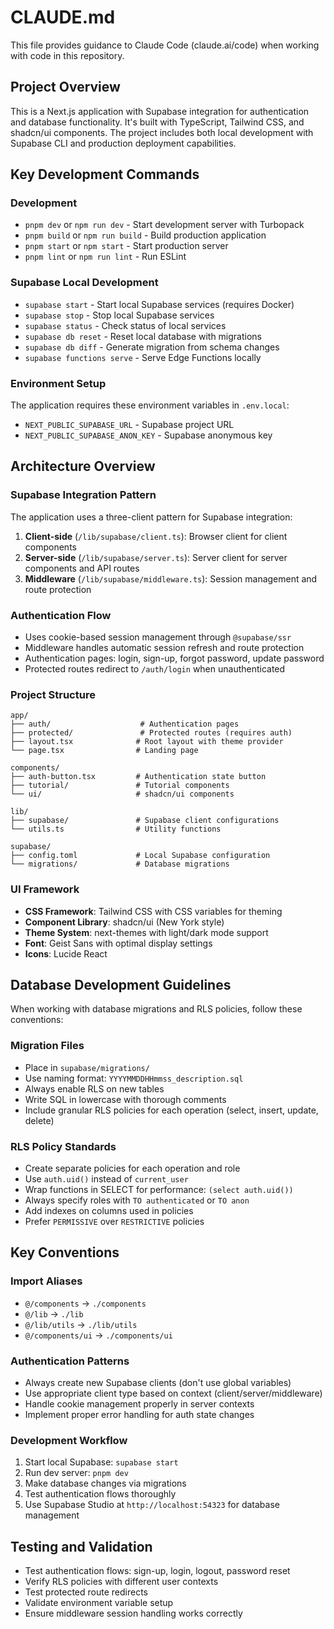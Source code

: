 # CLAUDE.md

This file provides guidance to Claude Code (claude.ai/code) when working with code in this repository.

## Project Overview

This is a Next.js application with Supabase integration for authentication and database functionality. It's built with TypeScript, Tailwind CSS, and shadcn/ui components. The project includes both local development with Supabase CLI and production deployment capabilities.

## Key Development Commands

### Development

- `pnpm dev` or `npm run dev` - Start development server with Turbopack
- `pnpm build` or `npm run build` - Build production application
- `pnpm start` or `npm start` - Start production server
- `pnpm lint` or `npm run lint` - Run ESLint

### Supabase Local Development

- `supabase start` - Start local Supabase services (requires Docker)
- `supabase stop` - Stop local Supabase services
- `supabase status` - Check status of local services
- `supabase db reset` - Reset local database with migrations
- `supabase db diff` - Generate migration from schema changes
- `supabase functions serve` - Serve Edge Functions locally

### Environment Setup

The application requires these environment variables in `.env.local`:

- `NEXT_PUBLIC_SUPABASE_URL` - Supabase project URL
- `NEXT_PUBLIC_SUPABASE_ANON_KEY` - Supabase anonymous key

## Architecture Overview

### Supabase Integration Pattern

The application uses a three-client pattern for Supabase integration:

1. **Client-side** (`/lib/supabase/client.ts`): Browser client for client components
2. **Server-side** (`/lib/supabase/server.ts`): Server client for server components and API routes
3. **Middleware** (`/lib/supabase/middleware.ts`): Session management and route protection

### Authentication Flow

- Uses cookie-based session management through `@supabase/ssr`
- Middleware handles automatic session refresh and route protection
- Authentication pages: login, sign-up, forgot password, update password
- Protected routes redirect to `/auth/login` when unauthenticated

### Project Structure

```text
app/
├── auth/                    # Authentication pages
├── protected/               # Protected routes (requires auth)
├── layout.tsx              # Root layout with theme provider
└── page.tsx                # Landing page

components/
├── auth-button.tsx         # Authentication state button
├── tutorial/               # Tutorial components
└── ui/                     # shadcn/ui components

lib/
├── supabase/               # Supabase client configurations
└── utils.ts                # Utility functions

supabase/
├── config.toml             # Local Supabase configuration
└── migrations/             # Database migrations
```

### UI Framework

- **CSS Framework**: Tailwind CSS with CSS variables for theming
- **Component Library**: shadcn/ui (New York style)
- **Theme System**: next-themes with light/dark mode support
- **Font**: Geist Sans with optimal display settings
- **Icons**: Lucide React

## Database Development Guidelines

When working with database migrations and RLS policies, follow these conventions:

### Migration Files

- Place in `supabase/migrations/`
- Use naming format: `YYYYMMDDHHmmss_description.sql`
- Always enable RLS on new tables
- Write SQL in lowercase with thorough comments
- Include granular RLS policies for each operation (select, insert, update, delete)

### RLS Policy Standards

- Create separate policies for each operation and role
- Use `auth.uid()` instead of `current_user`
- Wrap functions in SELECT for performance: `(select auth.uid())`
- Always specify roles with `TO authenticated` or `TO anon`
- Add indexes on columns used in policies
- Prefer `PERMISSIVE` over `RESTRICTIVE` policies

## Key Conventions

### Import Aliases

- `@/components` → `./components`
- `@/lib` → `./lib`
- `@/lib/utils` → `./lib/utils`
- `@/components/ui` → `./components/ui`

### Authentication Patterns

- Always create new Supabase clients (don't use global variables)
- Use appropriate client type based on context (client/server/middleware)
- Handle cookie management properly in server contexts
- Implement proper error handling for auth state changes

### Development Workflow

1. Start local Supabase: `supabase start`
2. Run dev server: `pnpm dev`
3. Make database changes via migrations
4. Test authentication flows thoroughly
5. Use Supabase Studio at `http://localhost:54323` for database management

## Testing and Validation

- Test authentication flows: sign-up, login, logout, password reset
- Verify RLS policies with different user contexts
- Test protected route redirects
- Validate environment variable setup
- Ensure middleware session handling works correctly
